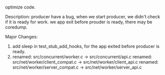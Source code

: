 optimize code.

Description:
producer have a bug, when we start producer, we didn't check if
it is ready for work. we app exit before prouder is ready, there
may be coredump.

Major Changes:
1. add sleep in test_stub_add_hooks, for the app exited before producer is ready.
2. renamed:    src/concurrent/worker.c -> src/concurrent/api.c
   renamed:    src/net/worker/client_compat.c -> src/net/worker/client_api.c
   renamed:    src/net/worker/server_compat.c -> src/net/worker/server_api.c